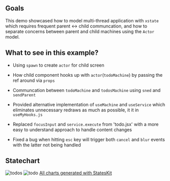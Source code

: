 ## Goals

This demo showcased how to model multi-thread application with `xstate` which requires frequent parent <-> child communcation, and how to separate concerns between parent and child machines using the `Actor` model.

## What to see in this example?

- Using `spawn` to create `actor` for child screen

- How child component hooks up with `actor`(`todoMachine`) by passing the ref around via `props`

- Communcation between `todoMachine` and `todosMachine` using `sned` and `sendParent`

- Provided alternative implementation of `useMachine` and `useService` which eliminates unnecessary redraws as much as possible, it it in `useMyHooks.js`

- Replaced `focusInput` and `service.execute` from 'todo.jsx' with a more easy to understand approach to handle content changes

- Fixed a bug when hitting `esc` key will trigger both `cancel` and `blur` events with the latter not being handled

## Statechart
![todos](https://user-images.githubusercontent.com/325936/65810958-08539800-e1e4-11e9-80d5-050a1a04bca9.png)
![todo](https://user-images.githubusercontent.com/325936/65810957-07bb0180-e1e4-11e9-9b03-44f68562b9cc.png)
[All charts generated with StatesKit](https://stateskit.com)
